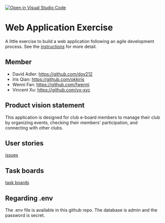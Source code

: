 [![Open in Visual Studio Code](https://classroom.github.com/assets/open-in-vscode-c66648af7eb3fe8bc4f294546bfd86ef473780cde1dea487d3c4ff354943c9ae.svg)](https://classroom.github.com/online_ide?assignment_repo_id=8874504&assignment_repo_type=AssignmentRepo)
# Web Application Exercise

A little exercise to build a web application following an agile development process. See the [instructions](instructions.md) for more detail.

## Member

- David Adler: https://github.com/dov212
- Iris Qian: https://github.com/okkiris
- Wenni Fan: https://github.com/fwenni
- Vincent Xu: https://github.com/yx-xyc

## Product vision statement

This application is designed for club e-board members to manage their club by organizing events, checking their members' participation, and connecting with other clubs.

## User stories

[issues](issues.md)

## Task boards

[task boards](https://github.com/software-students-fall2022/web-app-exercise-team-1-1/projects?query=is%3Aopen)

## Regarding .env
The .env file is available in this github repo. The database is admin and the password is secret.